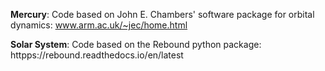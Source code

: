 **Mercury**: Code based on John E. Chambers' software package for orbital dynamics: www.arm.ac.uk/~jec/home.html

**Solar System**: Code based on the Rebound python package: httpps://rebound.readthedocs.io/en/latest